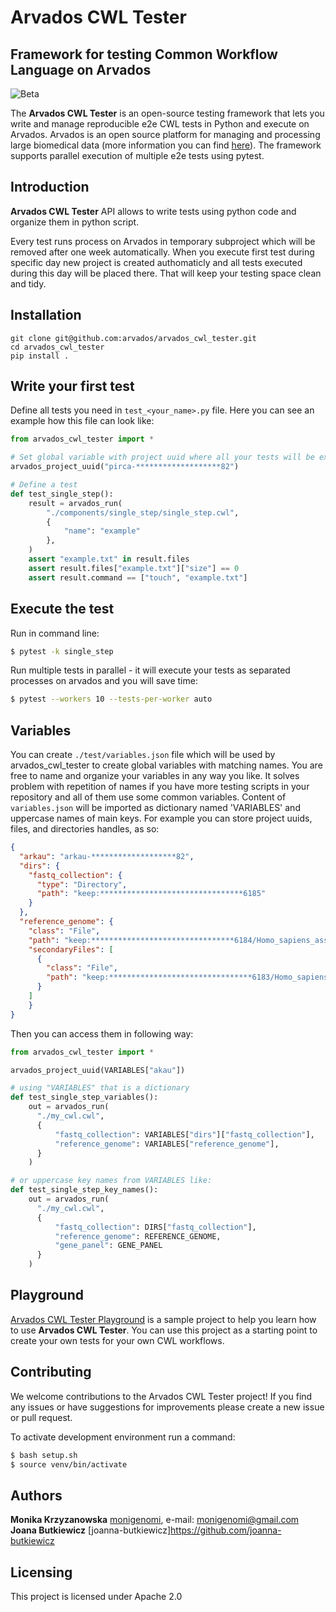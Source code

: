 # Arvados CWL Tester
## Framework for testing Common Workflow Language on Arvados

![Beta](https://img.shields.io/badge/Status-Beta-yellow)

The **Arvados CWL Tester** is an open-source testing framework that lets you write and manage reproducible e2e CWL tests in Python and execute on Arvados. Arvados is an open source platform for managing and processing large biomedical data (more information you can find [here](https://arvados.org/)).
The framework supports parallel execution of multiple e2e tests using pytest. 

## Introduction

**Arvados CWL Tester** API allows to write tests using python code and organize them in python script. 

Every test runs process on Arvados in temporary subproject which will be removed after one week automatically. When you execute first test during specific day new project is created authomaticly and all tests executed during this day will be placed there. That will keep your testing space clean and tidy. 

## Installation


```
git clone git@github.com:arvados/arvados_cwl_tester.git
cd arvados_cwl_tester
pip install .
```

## Write your first test

Define all tests you need in `test_<your_name>.py` file. Here you can see an example how this file can look like:

```python
from arvados_cwl_tester import *

# Set global variable with project uuid where all your tests will be executed:
arvados_project_uuid("pirca-*******************82")

# Define a test
def test_single_step():
    result = arvados_run(
        "./components/single_step/single_step.cwl",
        {
            "name": "example"
        },
    )
    assert "example.txt" in result.files
    assert result.files["example.txt"]["size"] == 0
    assert result.command == ["touch", "example.txt"]

```

## Execute the test

Run in command line:

```bash
$ pytest -k single_step
```

Run multiple tests in parallel - it will execute your tests as separated processes on arvados and you will save time: 

```bash
$ pytest --workers 10 --tests-per-worker auto
```

## Variables

You can create `./test/variables.json` file which will be used by arvados_cwl_tester to create global variables with matching names. You are free to name and organize your variables in any way you like. It solves problem with repetition of names if you have more testing scripts in your repository and all of them use some common variables. Content of `variables.json` will be imported as dictionary named 'VARIABLES' and uppercase names of main keys. For example you can store project uuids, files, and directories handles, as so:

```json
{
  "arkau": "arkau-*******************82",
  "dirs": {
    "fastq_collection": {
      "type": "Directory",
      "path": "keep:********************************6185"
    }
  },
  "reference_genome": {
    "class": "File",
    "path": "keep:********************************6184/Homo_sapiens_assembly38.fasta",
    "secondaryFiles": [
      {
        "class": "File",
        "path": "keep:********************************6183/Homo_sapiens_assembly38.fasta.fai"
      }
    ]
    }
}
```

Then you can access them in following way:

```python
from arvados_cwl_tester import *

arvados_project_uuid(VARIABLES["akau"])

# using "VARIABLES" that is a dictionary
def test_single_step_variables():
    out = arvados_run(
      "./my_cwl.cwl",
      {
          "fastq_collection": VARIABLES["dirs"]["fastq_collection"],
          "reference_genome": VARIABLES["reference_genome"],
      }
    )

# or uppercase key names from VARIABLES like:
def test_single_step_key_names():
    out = arvados_run(
      "./my_cwl.cwl",
      {
          "fastq_collection": DIRS["fastq_collection"],
          "reference_genome": REFERENCE_GENOME,
          "gene_panel": GENE_PANEL
      }
    )

```

## Playground

[Arvados CWL Tester Playground](https://github.com/monigenomi/arvados-cwl-tester-playground) is a sample project to help you learn how to use **Arvados CWL Tester**. You can use this project as a starting point to create your own tests for your own CWL workflows. 

## Contributing

We welcome contributions to the Arvados CWL Tester project! If you find any issues or have suggestions for improvements please create a new issue or pull request. 


To activate development environment run a command:
```bash
$ bash setup.sh
$ source venv/bin/activate
```

## Authors

**Monika Krzyzanowska** [monigenomi](https://github.com/monigenomi), e-mail: monigenomi@gmail.com
**Joana Butkiewicz** [joanna-butkiewicz]https://github.com/joanna-butkiewicz

## Licensing

This project is licensed under Apache 2.0
